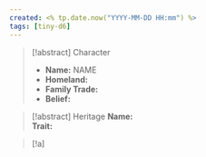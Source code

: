 ```yaml
---
created: <% tp.date.now("YYYY-MM-DD HH:mm") %>
tags: [tiny-d6]
---
```

> [!abstract] Character
> - **Name:** NAME
> - **Homeland:** 
> - **Family Trade:** 
> - **Belief:**

> [!abstract] Heritage
> **Name:**  
> **Trait:**

> [!a]